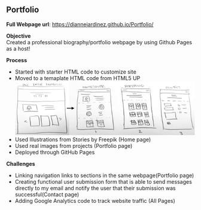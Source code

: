 
## Portfolio

**Full Webpage url**: https://diannejardinez.github.io/Portfolio/


**Objective**<br>
Created a professional biography/portfolio webpage by using Github Pages as a host!


**Process**
- Started with starter HTML code to customize site
- Moved to a temaplate HTML code from HTML5 UP
![](https://github.com/diannejardinez/diannejardinez.github.io/blob/master/Portfolio/images/bothdraft_pages.png)
- Used Illustrations from Stories by Freepik (Home page)
- Used real images from projects (Portfolio page)
- Deployed through GitHub Pages



**Challenges**

- Linking navigation links to sections in the same webpage(Portfolio page)
- Creating functional user submission form that is able to send messages directly to my email and notify the user that their submission was successful(Contact page)
- Adding Google Analytics code to track website traffic (All Pages)





